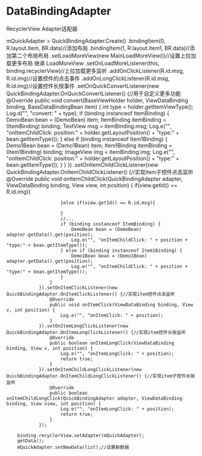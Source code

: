 # DataBindingAdapter
RecyclerView Adapter适配器

mQuickAdapter = QuickBindingAdapter.Create()
                .bindingItem(0, R.layout.item, BR.data)//添加布局
                .bindingItem(1, R.layout.item1, BR.data)//添加第二个布局布局
                .setLoadMoreView(new MainLoadMoreView())//设置上拉加载更多布局  继承 LoadMoreView
                .setOnLoadMoreListener(this, binding.recyclerView)//上拉加载更多监听
                .addOnClickListener(R.id.msg, R.id.img)//设置控件的点击事件
                .addOnLongClickListener(R.id.msg, R.id.img)//设置控件长按事件
                .setOnQuickConvertListener(new QuickBindingAdapter.OnQuickConvertListener() {//用于自定义更多功能
                    @Override
                    public void convert(BaseViewHolder holder, ViewDataBinding binding, BaseDataBindingBean item) {
                        int type = holder.getItemViewType();
                        Log.d("", "convert: " + type);
                        if (binding instanceof ItemBinding) {
                            DemoBean bean = (DemoBean) item;
                            ItemBinding itemBinding = (ItemBinding) binding;
                            TextView msg = itemBinding.msg;
                            Log.e("", "onItemChildClick: position:" + holder.getLayoutPosition() + "type:" + bean.getItemType());
                        } else if (binding instanceof Item1Binding) {
                            Demo1Bean bean = (Demo1Bean) item;
                            Item1Binding itemBinding = (Item1Binding) binding;
                            ImageView img = itemBinding.img;
                            Log.e("", "onItemChildClick: position:" + holder.getLayoutPosition() + "type:" + bean.getItemType());
                        }
                    }
                })
                .setOnItemChildClickListener(new QuickBindingAdapter.OnItemChildClickListener() {//实现item子控件点击监听
                    @Override
                    public void onItemChildClick(QuickBindingAdapter adapter, ViewDataBinding binding, View view, int position) {
                        if(view.getId() == R.id.img){

                        }else if(view.getId() == R.id.msg){

                        }
                        //...
                        if (binding instanceof ItemBinding) {
                            DemoBean bean = (DemoBean) adapter.getData().get(position);
                            Log.e("", "onItemChildClick: " + position + "type:" + bean.getItemType());
                        } else if (binding instanceof Item1Binding) {
                            Demo1Bean bean = (Demo1Bean) adapter.getData().get(position);
                            Log.e("", "onItemChildClick: " + position + "type:" + bean.getItemType());
                        }
                    }
                }).setOnItemClickListener(new QuickBindingAdapter.OnItemClickListener() {//实现item控件点击监听
                    @Override
                    public void onItemClick(ViewDataBinding binding, View v, int position) {
                        Log.e("", "onItemClick: " + position);
                    }
                }).setOnItemLongClickListener(new QuickBindingAdapter.OnItemLongClickListener() {//实现item控件长按监听
                    @Override
                    public boolean onItemLongClick(ViewDataBinding binding, View v, int position) {
                        Log.e("", "onItemLongClick: " + position);
                        return true;
                    }
                }).setOnItemChildLongClickListener(new QuickBindingAdapter.OnItemChildLongClickListener() {//实现item子控件长按监听
                    @Override
                    public boolean onItemChildLongClick(QuickBindingAdapter adapter, ViewDataBinding binding, View view, int position) {
                        Log.e("", "onItemLongClick: " + position);
                        return true;
                    }
                });

        binding.recyclerView.setAdapter(mQuickAdapter);
        getData();
        mQuickAdapter.setNewData(list);//设置新数据
